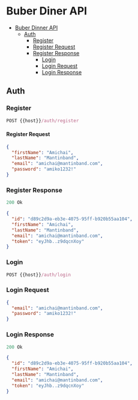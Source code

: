 # Buber Diner API

- [Buber Dinner API](#buber-dinner-api)
  - [Auth](#auth)
    - [Register](#register)
    - [Register Request](#register-request)
    - [Register Response](#register-response)
      - [Login](#login)
      - [Login Request](#login-request)
      - [Login Response](#login-reponse)

## Auth

### Register

```js
POST {{host}}/auth/register
```

#### Register Request

```json
{
  "firstName": "Amichai",
  "lastName": "Mantinband",
  "email": "amichai@mantinband.com",
  "password": "amiko1232!"
}
```

### Register Response

```js
200 Ok
```

```json
{
  "id": "d89c2d9a-eb3e-4075-95ff-b920b55aa104",
  "firstName": "Amichai",
  "lastName": "Mantinband",
  "email": "amichai@mantinband.com",
  "token": "eyJhb..z9dqcnXoy"
}
```
### Login

```js
POST {{host}}/auth/login
```
### Login Request

```json
{
  "email": "amichai@mantinband.com",
  "password": "amiko1232!"
}
```
### Login Response

```js
200 Ok
```

```json
{
  "id": "d89c2d9a-eb3e-4075-95ff-b920b55aa104",
  "firstName": "Amichai",
  "lastName": "Mantinband",
  "email": "amichai@mantinband.com",
  "token": "eyJhb..z9dqcnXoy"
}
```